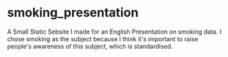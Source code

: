 # smoking_presentation
A Small Static Sebsite I made for an English Presentation on smoking data. I chose smoking as the subject because I think it's important to raise people's awareness of this subject, which is standardised.
